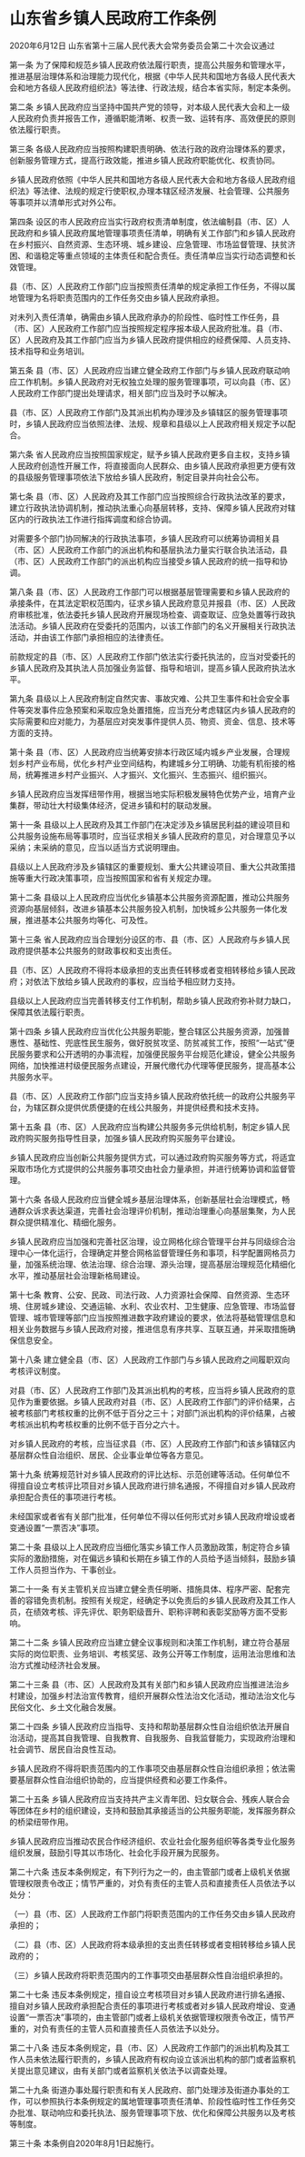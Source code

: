 # 山东省乡镇人民政府工作条例

2020年6月12日 山东省第十三届人民代表大会常务委员会第二十次会议通过

<!-- INFO END -->

第一条 为了保障和规范乡镇人民政府依法履行职责，提高公共服务和管理水平，推进基层治理体系和治理能力现代化，根据《中华人民共和国地方各级人民代表大会和地方各级人民政府组织法》等法律、行政法规，结合本省实际，制定本条例。

第二条 乡镇人民政府应当坚持中国共产党的领导，对本级人民代表大会和上一级人民政府负责并报告工作，遵循职能清晰、权责一致、运转有序、高效便民的原则依法履行职责。

第三条 各级人民政府应当按照构建职责明确、依法行政的政府治理体系的要求，创新服务管理方式，提高行政效能，推进乡镇人民政府职能优化、权责协同。

乡镇人民政府依照《中华人民共和国地方各级人民代表大会和地方各级人民政府组织法》等法律、法规的规定行使职权,办理本辖区经济发展、社会管理、公共服务等事项并以清单形式对外公布。

第四条 设区的市人民政府应当实行政府权责清单制度，依法编制县（市、区）人民政府和乡镇人民政府属地管理事项责任清单，明确有关工作部门和乡镇人民政府在乡村振兴、自然资源、生态环境、城乡建设、应急管理、市场监督管理、扶贫济困、和谐稳定等重点领域的主体责任和配合责任。责任清单应当实行动态调整和长效管理。

县（市、区）人民政府工作部门应当按照责任清单的规定承担工作任务，不得以属地管理为名将职责范围内的工作任务交由乡镇人民政府承担。

对未列入责任清单，确需由乡镇人民政府承办的阶段性、临时性工作任务，县（市、区）人民政府工作部门应当按照规定程序报本级人民政府批准。县（市、区）人民政府及其工作部门应当为乡镇人民政府提供相应的经费保障、人员支持、技术指导和业务培训。

第五条 县（市、区）人民政府应当建立健全政府工作部门与乡镇人民政府联动响应工作机制。乡镇人民政府对无权独立处理的服务管理事项，可以向县（市、区）人民政府工作部门提出处理请求，相关部门应当及时予以解决。

县（市、区）人民政府工作部门及其派出机构办理涉及乡镇辖区的服务管理事项时，乡镇人民政府应当依照法律、法规、规章和县级以上人民政府相关规定予以配合。

第六条 省人民政府应当按照国家规定，赋予乡镇人民政府更多自主权，支持乡镇人民政府创造性开展工作，将直接面向人民群众、由乡镇人民政府承担更方便有效的县级服务管理事项依法下放给乡镇人民政府，制定目录并向社会公布。

第七条 县（市、区）人民政府及其工作部门应当按照综合行政执法改革的要求，建立行政执法协调机制，推动执法重心向基层转移，支持、保障乡镇人民政府对辖区内的行政执法工作进行指挥调度和综合协调。

对需要多个部门协同解决的行政执法事项，乡镇人民政府可以统筹协调相关县（市、区）人民政府工作部门的派出机构和基层执法力量实行联合执法活动，县（市、区）人民政府工作部门的派出机构应当接受乡镇人民政府的统一指导和协调。

第八条 县（市、区）人民政府工作部门可以根据基层管理需要和乡镇人民政府的承接条件，在其法定职权范围内，征求乡镇人民政府意见并报县（市、区）人民政府审核批准，依法委托乡镇人民政府开展现场检查、调查取证、应急处置等行政执法活动。乡镇人民政府在受委托的范围内，以该工作部门的名义开展相关行政执法活动，并由该工作部门承担相应的法律责任。

前款规定的县（市、区）人民政府工作部门依法实行委托执法的，应当对受委托的乡镇人民政府及其执法人员加强业务监督、指导和培训，提高乡镇人民政府执法水平。

第九条 县级以上人民政府制定自然灾害、事故灾难、公共卫生事件和社会安全事件等突发事件应急预案和采取应急处置措施，应当充分考虑辖区内乡镇人民政府的实际需要和应对能力，为基层应对突发事件提供人员、物资、资金、信息、技术等方面的支持。

第十条 县（市、区）人民政府应当统筹安排本行政区域内城乡产业发展，合理规划乡村产业布局，优化乡村产业空间结构，构建城乡分工明确、功能有机衔接的格局，统筹推进乡村产业振兴、人才振兴、文化振兴、生态振兴、组织振兴。

乡镇人民政府应当发挥纽带作用，根据当地实际积极发展特色优势产业，培育产业集群，带动壮大村级集体经济，促进乡镇和村的联动发展。

第十一条 县级以上人民政府及其工作部门在决定涉及乡镇居民利益的建设项目和公共服务设施布局等事项时，应当征求相关乡镇人民政府的意见，对合理意见予以采纳；未采纳的意见，应当以适当方式说明理由。

县级以上人民政府涉及乡镇辖区的重要规划、重大公共建设项目、重大公共政策措施等重大行政决策事项，应当按照国家和省有关规定办理。

第十二条 县级以上人民政府应当优化乡镇基本公共服务资源配置，推动公共服务资源向基层倾斜，改进乡镇基本公共服务投入机制，加快城乡公共服务一体化发展，推进基本公共服务均等化、可及性。

第十三条 省人民政府应当合理划分设区的市、县（市、区）人民政府与乡镇人民政府提供基本公共服务的财政事权和支出责任。

县（市、区）人民政府不得将本级承担的支出责任转移或者变相转移给乡镇人民政府；对依法下放给乡镇人民政府的事权，应当给予相应财力支持。

县级以上人民政府应当完善转移支付工作机制，帮助乡镇人民政府弥补财力缺口，保障其依法履行职责。

第十四条 乡镇人民政府应当优化公共服务职能，整合辖区公共服务资源，加强普惠性、基础性、兜底性民生服务，做好脱贫攻坚、防贫减贫工作，按照“一站式”便民服务要求和公开透明的办事流程，加强便民服务平台规范化建设，健全公共服务网络，加快推进村级便民服务点建设，开展代缴代办代理等便民服务，提高基本公共服务水平。

县（市、区）人民政府工作部门应当支持乡镇人民政府依托统一的政府公共服务平台，为辖区群众提供优质便捷的在线公共服务，并提供经费和技术支持。

第十五条 县（市、区）人民政府应当构建公共服务多元供给机制，制定乡镇人民政府购买服务指导性目录，加强乡镇人民政府购买服务平台建设。

乡镇人民政府应当创新公共服务提供方式，可以通过政府购买服务等方式，将适宜采取市场化方式提供的公共服务事项交由社会力量承担，并进行统筹协调和监督管理。

第十六条 各级人民政府应当健全城乡基层治理体系，创新基层社会治理模式，畅通群众诉求表达渠道，完善社会治理评价机制，推动治理重心向基层集聚，为人民群众提供精准化、精细化服务。

乡镇人民政府应当加强和完善社区治理，设立网格化综合管理平台并与同级综合治理中心一体化运行，合理确定并整合网格监督管理任务和事项，科学配置网格员力量，加强系统治理、依法治理、综合治理、源头治理，提高基层治理规范化精细化水平，推动基层社会治理新格局建设。

第十七条 教育、公安、民政、司法行政、人力资源社会保障、自然资源、生态环境、住房城乡建设、交通运输、水利、农业农村、卫生健康、应急管理、市场监督管理、城市管理等部门应当按照推进数字政府建设的要求，依法将基础管理信息和相关业务数据与乡镇人民政府对接，推进信息有序共享、互联互通，并采取措施确保信息安全。

第十八条 建立健全县（市、区）人民政府工作部门与乡镇人民政府之间履职双向考核评议制度。

对县（市、区）人民政府工作部门及其派出机构的考核，应当将乡镇人民政府的意见作为重要依据。乡镇人民政府对县（市、区）人民政府工作部门的评价结果，占被考核部门考核权重的比例不低于百分之三十；对部门派出机构的评价结果，占被考核派出机构考核权重的比例不低于百分之六十。

对乡镇人民政府的考核，应当征求县（市、区）人民政府工作部门和该乡镇辖区内基层群众性自治组织、居民、企业事业单位等各方意见。

第十九条 统筹规范针对乡镇人民政府的评比达标、示范创建等活动。任何单位不得擅自设立考核评比项目对乡镇人民政府进行排名通报，不得擅自对乡镇人民政府承担配合责任的事项进行考核。

未经国家或者省有关部门批准，任何单位不得以任何形式对乡镇人民政府增设或者变通设置“一票否决”事项。

第二十条 县级以上人民政府应当细化落实乡镇工作人员激励政策，制定符合乡镇实际的激励措施，对在偏远乡镇和长期在乡镇工作的人员给予适当倾斜，鼓励乡镇工作人员担当作为、干事创业。

第二十一条 有关主管机关应当建立健全责任明晰、措施具体、程序严密、配套完善的容错免责机制。按照有关规定，经确定予以免责后的乡镇人民政府及其工作人员，在绩效考核、评先评优、职务职级晋升、职称评聘和表彰奖励等方面不受影响。

第二十二条 乡镇人民政府应当建立健全议事规则和决策工作机制，建立符合基层实际的岗位职责、业务培训、考核奖惩、政务公开等工作制度，运用法治思维和法治方式推动经济社会发展。

第二十三条 县（市、区）人民政府及其有关部门和乡镇人民政府应当推进法治乡村建设，加强乡村法治宣传教育，组织开展群众性法治文化活动，推动法治文化与民俗文化、乡土文化融合发展。

第二十四条 乡镇人民政府应当指导、支持和帮助基层群众性自治组织依法开展自治活动，提高其自我管理、自我教育、自我服务、自我监督能力，实现政府治理和社会调节、居民自治良性互动。

乡镇人民政府不得将职责范围内的工作事项交由基层群众性自治组织承担；依法需要基层群众性自治组织协助的，应当提供经费和必要工作条件。

第二十五条 乡镇人民政府应当支持共产主义青年团、妇女联合会、残疾人联合会等团体在乡村的组织建设，支持和鼓励其承接适当的公共服务职能，发挥服务群众的桥梁纽带作用。

乡镇人民政府应当推动农民合作经济组织、农业社会化服务组织等各类专业化服务组织发展，鼓励引导其以市场化、社会化手段开展为民服务。

第二十六条 违反本条例规定，有下列行为之一的，由主管部门或者上级机关依据管理权限责令改正；情节严重的，对负有责任的主管人员和直接责任人员依法予以处分：

（一）县（市、区）人民政府工作部门将职责范围内的工作任务交由乡镇人民政府承担的；

（二）县（市、区）人民政府将本级承担的支出责任转移或者变相转移给乡镇人民政府的；

（三）乡镇人民政府将职责范围内的工作事项交由基层群众性自治组织承担的。

第二十七条 违反本条例规定，擅自设立考核项目对乡镇人民政府进行排名通报、擅自对乡镇人民政府承担配合责任的事项进行考核或者对乡镇人民政府增设、变通设置“一票否决”事项的，由主管部门或者上级机关依据管理权限责令改正，情节严重的，对负有责任的主管人员和直接责任人员依法予以处分。

第二十八条 违反本条例规定，县（市、区）人民政府工作部门的派出机构及其工作人员未依法履行职责的，乡镇人民政府有权向设立该派出机构的部门或者监察机关提出意见建议，由有关部门或者监察机关依法予以调查处理。

第二十九条 街道办事处履行职责和有关人民政府、部门处理涉及街道办事处的工作，可以参照执行本条例规定的属地管理事项责任清单、阶段性临时性工作任务交办批准、联动响应和委托执法、服务管理事项下放、优化和保障公共服务以及考核等制度。

第三十条 本条例自2020年8月1日起施行。